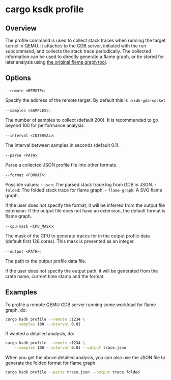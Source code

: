 # cargo ksdk profile

## Overview

The profile command is used to collect stack traces when running the target
kernel in QEMU. It attaches to the GDB server, initiated with the run subcommand,
and collects the stack trace periodically. The collected information can be
used to directly generate a flame graph, or be stored for later analysis using
[the original flame graph tool](https://github.com/brendangregg/FlameGraph).

## Options

`--remote <REMOTE>`:

Specify the address of the remote target.
By default this is `.ksdk-gdb-socket`

`--samples <SAMPLES>`:

The number of samples to collect (default 200).
It is recommended to go beyond 100 for performance analysis.

`--interval <INTERVAL>`:

The interval between samples in seconds (default 0.1).

`--parse <PATH>`:

Parse a collected JSON profile file into other formats.

`--format <FORMAT>`:

Possible values:
    - `json`:   The parsed stack trace log from GDB in JSON.
    - `folded`: The folded stack trace for flame graph.
    - `flame-graph`: A SVG flame graph.

If the user does not specify the format, it will be inferred from the
output file extension. If the output file does not have an extension,
the default format is flame graph.

`--cpu-mask <CPU_MASK>`:

The mask of the CPU to generate traces for in the output profile data
(default first 128 cores). This mask is presented as an integer.

`--output <PATH>`:

The path to the output profile data file.

If the user does not specify the output path, it will be generated from
the crate name, current time stamp and the format.

## Examples

To profile a remote QEMU GDB server running some workload for flame graph, do:

```bash
cargo ksdk profile --remote :1234 \
	--samples 100 --interval 0.01
```

If wanted a detailed analysis, do:

```bash
cargo ksdk profile --remote :1234 \
	--samples 100 --interval 0.01 --output trace.json
```

When you get the above detailed analysis, you can also use the JSON file
to generate the folded format for flame graph.

```bash
cargo ksdk profile --parse trace.json --output trace.folded
```
